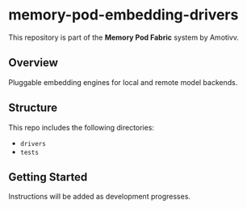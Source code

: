 # memory-pod-embedding-drivers

This repository is part of the **Memory Pod Fabric** system by Amotivv.

## Overview

Pluggable embedding engines for local and remote model backends.

## Structure

This repo includes the following directories:

- `drivers`
- `tests`

## Getting Started

Instructions will be added as development progresses.
